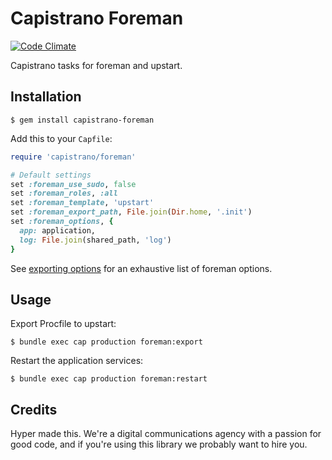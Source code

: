 # Capistrano Foreman

[![Code Climate](https://img.shields.io/codeclimate/github/hyperoslo/capistrano-foreman.svg?style=flat)](https://codeclimate.com/github/hyperoslo/capistrano-foreman)

Capistrano tasks for foreman and upstart.

## Installation

    $ gem install capistrano-foreman

Add this to your `Capfile`:

```ruby
require 'capistrano/foreman'

# Default settings
set :foreman_use_sudo, false
set :foreman_roles, :all
set :foreman_template, 'upstart'
set :foreman_export_path, File.join(Dir.home, '.init')
set :foreman_options, {
  app: application,
  log: File.join(shared_path, 'log')
}
```

See [exporting options](http://ddollar.github.io/foreman/#EXPORTING0) for an exhaustive list of foreman options.

## Usage

Export Procfile to upstart:

    $ bundle exec cap production foreman:export

Restart the application services:

    $ bundle exec cap production foreman:restart

## Credits

Hyper made this. We're a digital communications agency with a passion for good code,
and if you're using this library we probably want to hire you.
